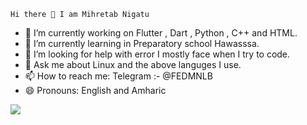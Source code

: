     Hi there 👋 I am Mihretab Nigatu
- 🔭 I’m currently working on Flutter , Dart , Python , C++ and HTML.
- 🌱 I’m currently learning in Preparatory school Hawasssa.
- 🤔 I’m looking for help with error I mostly face when I try to code.
- 💬 Ask me about Linux and the above languges I use.
- 📫 How to reach me: Telegram :- @FEDMNLB
- 😄 Pronouns: English and Amharic

<img src="https://github-readme-stats.vercel.app/api?username=Mih-Nig-Afe&&show_icons=true&title_color=ffffff&icon_color=bb2acf&text_color=daf7dc&bg_color=151515">
